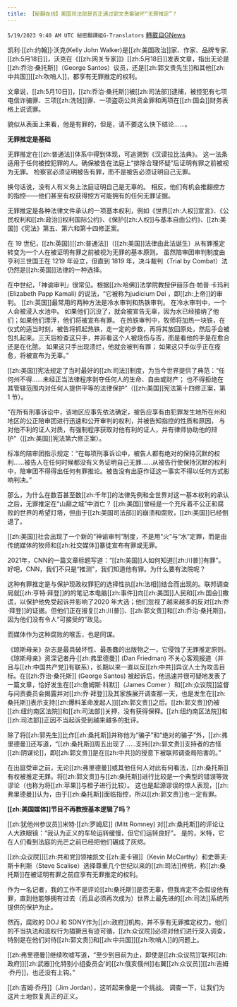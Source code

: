 ```yaml
---
title: 【秘翻在线】美国司法部是否正通过郭文贵案破坏“无罪推定”？
---
```

`5/19/2023 9:40 AM UTC 秘密翻譯組G-Translators` [轉載自GNews](https://gnews.org/articles/1313630)

凯利·[[zh:约翰]]·沃克(Kelly John Walker)是[[zh:美国政治]]家、作家、品牌专家.[[zh:5月18日]]，沃克在《[[zh:网关专家]]》[[zh:5月18日]]发表文章，指出无论是[[zh:乔治·桑托斯]]（George Santos）议员，还是[[zh:郭文贵先生]]和其他[[zh:中共国]][[zh:吹哨人]]，都享有无罪推定的权利。

文章说，[[zh:5月10日]]，[[zh:乔治·桑托斯]]被[[zh:司法部]]逮捕，被控犯有七项电信诈骗罪、三项[[zh:洗钱]]罪、一项盗窃公共资金罪和两项在[[zh:国会]]财务表格上说谎罪。

貌似从表面上来看，他是有罪的，但是，请不要这么快下结论......。

**无罪推定是基础**

无罪推定在[[zh:普通法]]体系中得到体现，可追溯到《汉谟拉比法典》。 这一法条适用于任何被控犯罪的人。确保被告在法庭上“排除合理怀疑”后证明有罪之前被视为无罪。 检察官必须证明被告有罪，而不是被告必须证明自己无罪。

换句话说，没有人有义务上法庭证明自己是无辜的。 相反，他们有机会推翻控方的指控——他们甚至有权获得控方可能拥有的任何无罪证据。

无罪推定是各种法律文件承认的一项基本权利，例如《世界[[zh:人权]]宣言》、《公民权利和[[zh:政治]]权利国际公约》、《保护[[zh:人权]]与基本自由公约》、[[zh:美国]]《宪法》第五、第六和第十四修正案。

在 19 世纪，[[zh:英国]][[zh:普通法]]（[[zh:美国]]法律由此法诞生）从有罪推定转变为一个人在被证明有罪之前被视为无罪的基本原则。 虽然陪审团审判制度由亨利三世国王在 1219 年设立，但直到 1819 年，决斗裁判（Trial by Combat）法仍然是[[zh:英国]]法律的一种选择。

在中世纪，「神谕审判」很常见。根据[[zh:哈佛]]法学院教授伊丽莎白·帕普·卡玛利 (Elizabeth Papp Kamali) 的说法，“它被称为judicium Dei ，即[[zh:上帝]]的审判。 [[zh:英国]]最常用的两种方法是冷水审判和热铁审判。 在冷水审判中，一个人会被浸入水池中。 如果他们沉没了，就会被宣告无辜，因为水已经接纳了他们；如果他们漂浮，他们将被宣布有罪。 在热铁审判中，牧师将加热一块铁，在仪式的适当时刻，被告将抓起热铁，走一定的步数，再将其放回原处，然后手会被包扎起来。三天后检查这只手，并非看这个人被烧伤与否，而是看他的手是在愈合还是在化脓。 如果这只手出现溃烂，他就会被判有罪； 如果这只手似乎正在痊愈，将被宣布为无辜。”

[[zh:美国]]宪法规定了当时最好的[[zh:司法]]制度，为当今世界提供了典范：“任何州不得……未经正当法律程序剥夺任何人的生命、自由或财产； 也不得拒绝在其管辖范围内对任何人提供平等的法律保护”（[[zh:美国]]宪法第十四修正案，第 1 节）。

“在所有刑事诉讼中，该地区应事先依法确定，被告应享有由犯罪发生地所在州和地区的公正陪审团进行迅速和公开审判的权利，并被告知指控的性质和原因， 与对他不利的证人对质，有强制程序获取对他有利的证人，并有律师协助他的辩护”（[[zh:美国]]宪法第六修正案）。

标准的陪审团指示规定：“在每项刑事诉讼中，被告人都有绝对的保持沉默的权利……被告人在任何时候都没有义务证明自己无罪……从被告行使保持沉默的权利中，陪审团不得得出任何有罪推论。被告没有出庭作证这一事实不得以任何方式影响判决。”

那么，为什么在数百甚至数[[zh:千年]]的法律先例和全世界对这一基本权利的承认之后，无罪推定在“山巅之城”中消亡？ [[zh:美国]]曾经是一个充斥着不公正和腐败的世界的希望灯塔，但由于[[zh:美国司法部]]的崩溃和腐败，[[zh:美国]]已经倒退了。

[[zh:美国]]社会出现了一个新的“神谕审判”制度，不是用“火”与“水”定罪，而是由传统媒体的牧师和[[zh:社交媒体]]暴徒宣布有罪或无罪。

2021年，CNN的一篇文章标题写道：“[[zh:美国]]人如何知道[[zh:川普]]有罪”。好吧，CNN，我们不只是“推测”，我们知道他有罪。为什么要有法院呢？

这种有罪推定是与保护现政权罪犯的选择性执[[zh:法相]]结合而出现的。联邦调查局就[[zh:亨特·拜登]]的的笔记本电脑[[zh:事件]]向[[zh:美国]]人民和[[zh:国会]]撒谎，以保护他免受起诉并影响了2020 年大选；他们忽视了越来越多的反对[[zh:乔·拜登]]的证据。但他们正在报复[[zh:川普]]、[[zh:郭文贵]]和[[zh:乔治·桑托斯]]，因为他们没有令人“可接受的”政见。

而媒体作为这种腐败的喉舌，也是同谋。

《琼斯母亲》杂志是最具破坏性、最愚蠢的出版物之一，它侵蚀了无罪推定原则。 《琼斯母亲》资深记者丹·[[zh:弗里德曼]] (Dan Friedman) 不关心客观报道（并且与[[zh:中国共产党]]有联系），长期以来一直以反[[zh:中共]]异议人士为攻击目标。在[[zh:乔治·桑托斯]] (George Santos) 被起诉后，他迅速并很可疑地发表了一篇文章，恰好发生在[[zh:詹姆斯·科默]]（James Comer ）和[[zh:众议院]]监督与问责委员会揭露并对[[zh:乔·拜登]]及其家族展开调查那一天，也是发生在[[zh:桑托斯]]表示支持[[zh:爆料革命发起人]][[zh:郭文贵]]之后。[[zh:郭文贵]]仍被[[zh:纽约南区法院]]和[[zh:司法部]]关押，没有获得保释。[[zh:纽约南区法院]]和[[zh:司法部]]正因不当起诉受到越来越多的批评。

除了将[[zh:郭先生]]比作[[zh:桑托斯]]并称他为“骗子”和“绝对的骗子”外，[[zh:弗里德曼]]还写道，“[[zh:桑托斯]]周五出现了......支持[[zh:郭文贵]]支持者的古怪[[zh:阴谋论]]，即[[zh:郭文贵]]是在[[zh:中共]]的授意下被联邦调查局陷害的。”

在出庭受审之前，无论[[zh:弗里德曼]]或其他任何人对此有何看法，[[zh:桑托斯]]有权被推定无罪。将[[zh:郭文贵]]与[[zh:桑托斯]]进行比较是一个典型的错误等效谬论（也称为将[[zh:苹果]]与橙子进行比较）。 这也是起源谬误的惊人表现，[[zh:弗里德曼]]认为，由于[[zh:桑托斯]]面临指控，所以[[zh:郭文贵]]也一定有罪。

**[[zh:美国媒体]]节目不再教授基本逻辑了吗？**

[[zh:犹他州参议员]]米特·[[zh:罗姆尼]] (Mitt Romney) 对[[zh:桑托斯]]的评论让人大跌眼镜：“我认为正义的车轮运转缓慢，但它们运转良好”。 是的，米特，它在人们看到法庭的光芒之前已经把他们碾成了灰烬。

[[zh:众议院]][[zh:共和党]]领袖凯文·[[zh:麦卡锡]]（Kevin McCarthy）和史蒂夫·斯卡利斯（Steve Scalise）选择尊重几个世纪以来的[[zh:司法]]传统，称[[zh:桑托斯]]在被证明有罪之前应享有无罪推定的权利。

作为一名记者，我的工作不是评论[[zh:桑托斯]]是否无辜，但我肯定不会假设他有罪，直到他能够拥有过去（而且必须再次成为）世界上最先进的[[zh:司法]]系统所提供的保护为止。

然而，腐败的 DOJ 和 SDNY作为[[zh:政府]]机构，并不享有无罪推定权力。他们的不当执法和滥权行为猖獗且有迹可循，[[zh:众议院]]必须对他们进行深入调查，特别是在他们对待[[zh:郭文贵]]和[[zh:中共国]][[zh:吹哨人]]的问题上。

[[zh:弗里德曼]]继续吹嘘写道，“至少到目前为止，即使是[[zh:众议院]]‘联邦[[zh:政府]][[zh:武器]]化特别小组委员会’的[[zh:俄亥俄州]]右翼[[zh:众议员]][[zh:吉姆·乔丹]]，也还没有上钩。”

[[zh:吉姆·乔丹]]（Jim Jordan），这听起来像是一个挑战。 调查一下，让我们为这片土地恢复真正的正义。
